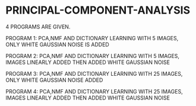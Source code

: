 # PRINCIPAL-COMPONENT-ANALYSIS
4 PROGRAMS ARE GIVEN.

PROGRAM 1: PCA,NMF AND DICTIONARY LEARNING WITH 5 IMAGES, ONLY WHITE GAUSSIAN NOISE IS ADDED

PROGRAM 2: PCA,NMF AND DICTIONARY LEARNING WITH 5 IMAGES, IMAGES LINEARLY ADDED THEN ADDED WHITE GAUSSIAN NOISE

PROGRAM 3: PCA,NMF AND DICTIONARY LEARNING WITH 25 IMAGES, ONLY WHITE GAUSSIAN NOISE ADDED

PROGRAM 4: PCA,NMF AND DICTIONARY LEARNING WITH 25 IMAGES, IMAGES LINEARLY ADDED THEN ADDED WHITE GAUSSIAN NOISE
